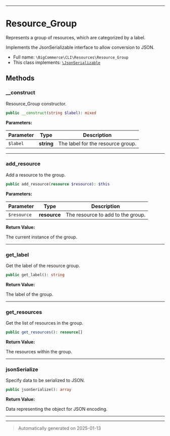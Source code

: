***

# Resource_Group

Represents a group of resources, which are categorized by a label.

Implements the JsonSerializable interface to allow conversion to JSON.

* Full name: `\BigCommerce\CLI\Resources\Resource_Group`
* This class implements:
[`\JsonSerializable`](./classes/JsonSerializable.md)




## Methods


### __construct

Resource_Group constructor.

```php
public __construct(string $label): mixed
```








**Parameters:**

| Parameter | Type | Description |
|-----------|------|-------------|
| `$label` | **string** | The label for the resource group. |





***

### add_resource

Add a resource to the group.

```php
public add_resource(resource $resource): $this
```








**Parameters:**

| Parameter | Type | Description |
|-----------|------|-------------|
| `$resource` | **resource** | The resource to add to the group. |


**Return Value:**

The current instance of the group.




***

### get_label

Get the label of the resource group.

```php
public get_label(): string
```









**Return Value:**

The label of the group.




***

### get_resources

Get the list of resources in the group.

```php
public get_resources(): resource[]
```









**Return Value:**

The resources within the group.




***

### jsonSerialize

Specify data to be serialized to JSON.

```php
public jsonSerialize(): array
```









**Return Value:**

Data representing the object for JSON encoding.




***


***
> Automatically generated on 2025-01-13
